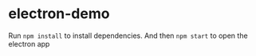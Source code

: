 # electron-demo

Run `npm install` to install dependencies. And then `npm start` to open the electron app
